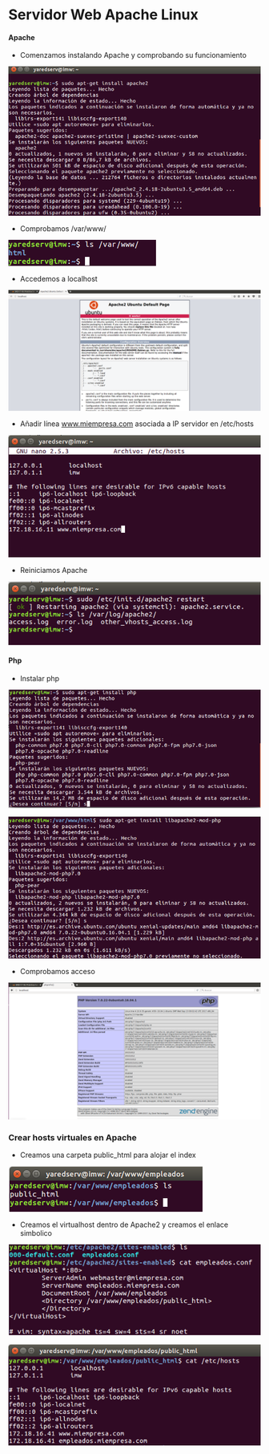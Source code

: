 # Servidor Web Apache Linux

#### Apache

* Comenzamos instalando Apache y comprobando su funcionamiento

![1](img/1.png)

* Comprobamos /var/www/

![2](img/2.png)

* Accedemos a localhost

![3](img/3.png)

* Añadir línea www.miempresa.com asociada a IP servidor en /etc/hosts

![4](img/4.png)

* Reiniciamos Apache

![5](img/5.png)

#### Php

* Instalar php

![6](img/6.png)

![7](img/7.png)

* Comprobamos acceso

![8](img/8.png)

### Crear hosts virtuales en Apache

* Creamos una carpeta public_html para alojar el index

![9](img/9.png)

* Creamos el virtualhost dentro de Apache2 y creamos el enlace simbolico

![10](img/10.png)



![11](img/11.png)
